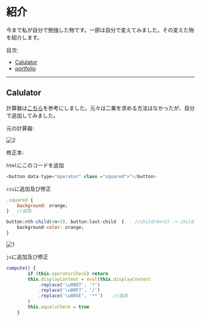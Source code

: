 ﻿# 紹介
今まで私が自分で勉強した物です。一部は自分で変えてみました。その変えた物を紹介します。

目次:
* [Calulator](#Calulator)
* [portfolio](#portfolio)
---
## Calulator
計算器は[こちら](https://kanhi.tistory.com/2)を参考にしました。元々は二乗を求める方法はなかったが、自分で追加してみました。

元の計算器:

![2](https://user-images.githubusercontent.com/109051985/183335086-b0491d4f-bb78-43c6-beba-556dc9913fb0.PNG)


修正本:

`html`にこのコードを追加
```js
<button data-type="operator" class ="squared">^</button>
```
`css`に追加及び修正
```js
.squared {
    background: orange;
}   //追加

button:nth-child(4n+3), button:last-child  {    //child(4n+2) -> child(4n+3)
    background-color: orange;
}
```
![1](https://user-images.githubusercontent.com/109051985/183335171-3fc916aa-ceed-4d92-a49e-487d4fbd7842.PNG)

`js`に追加及び修正
```js
compute() {
        if (this.operatorCheck) return
        this.displayContent = eval(this.displayContent
            .replace('\u00D7', '*')
            .replace('\u00F7', '/')
            .replace('\u005E', '**')    //追加
        )
        this.equalsCheck = true
    }
```
